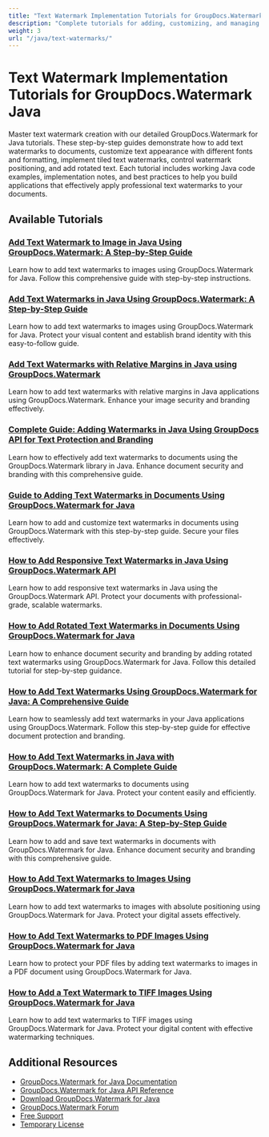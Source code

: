 ```yaml
---
title: "Text Watermark Implementation Tutorials for GroupDocs.Watermark Java"
description: "Complete tutorials for adding, customizing, and managing text watermarks in various document formats using GroupDocs.Watermark for Java."
weight: 3
url: "/java/text-watermarks/"
---
```


# Text Watermark Implementation Tutorials for GroupDocs.Watermark Java

Master text watermark creation with our detailed GroupDocs.Watermark for Java tutorials. These step-by-step guides demonstrate how to add text watermarks to documents, customize text appearance with different fonts and formatting, implement tiled text watermarks, control watermark positioning, and add rotated text. Each tutorial includes working Java code examples, implementation notes, and best practices to help you build applications that effectively apply professional text watermarks to your documents.

## Available Tutorials

### [Add Text Watermark to Image in Java Using GroupDocs.Watermark&#58; A Step-by-Step Guide](./groupdocs-watermark-java-text-image-watermark-guide/)
Learn how to add text watermarks to images using GroupDocs.Watermark for Java. Follow this comprehensive guide with step-by-step instructions.

### [Add Text Watermarks in Java Using GroupDocs.Watermark&#58; A Step-by-Step Guide](./add-text-watermarks-java-groupdocs/)
Learn how to add text watermarks to images using GroupDocs.Watermark for Java. Protect your visual content and establish brand identity with this easy-to-follow guide.

### [Add Text Watermarks with Relative Margins in Java using GroupDocs.Watermark](./add-text-watermarks-relative-margins-java-groupdocs-watermark/)
Learn how to add text watermarks with relative margins in Java applications using GroupDocs.Watermark. Enhance your image security and branding effectively.

### [Complete Guide&#58; Adding Watermarks in Java Using GroupDocs API for Text Protection and Branding](./java-groupdocs-watermark-guide/)
Learn how to effectively add text watermarks to documents using the GroupDocs.Watermark library in Java. Enhance document security and branding with this comprehensive guide.

### [Guide to Adding Text Watermarks in Documents Using GroupDocs.Watermark for Java](./add-text-watermarks-groupdocs-java/)
Learn how to add and customize text watermarks in documents using GroupDocs.Watermark with this step-by-step guide. Secure your files effectively.

### [How to Add Responsive Text Watermarks in Java Using GroupDocs.Watermark API](./java-responsive-text-watermarks-groupdocs/)
Learn how to add responsive text watermarks in Java using the GroupDocs.Watermark API. Protect your documents with professional-grade, scalable watermarks.

### [How to Add Rotated Text Watermarks in Documents Using GroupDocs.Watermark for Java](./groupdocs-java-rotated-text-watermarks/)
Learn how to enhance document security and branding by adding rotated text watermarks using GroupDocs.Watermark for Java. Follow this detailed tutorial for step-by-step guidance.

### [How to Add Text Watermarks Using GroupDocs.Watermark for Java&#58; A Comprehensive Guide](./groupdocs-watermark-java-text-watermark-guide/)
Learn how to seamlessly add text watermarks in your Java applications using GroupDocs.Watermark. Follow this step-by-step guide for effective document protection and branding.

### [How to Add Text Watermarks in Java with GroupDocs.Watermark&#58; A Complete Guide](./add-text-watermark-java-groupdocs/)
Learn how to add text watermarks to documents using GroupDocs.Watermark for Java. Protect your content easily and efficiently.

### [How to Add Text Watermarks to Documents Using GroupDocs.Watermark for Java&#58; A Step-by-Step Guide](./groupdocs-watermark-java-add-text-watermarks/)
Learn how to add and save text watermarks in documents with GroupDocs.Watermark for Java. Enhance document security and branding with this comprehensive guide.

### [How to Add Text Watermarks to Images Using GroupDocs.Watermark for Java](./add-text-watermarks-images-groupdocs-watermark-java/)
Learn how to add text watermarks to images with absolute positioning using GroupDocs.Watermark for Java. Protect your digital assets effectively.

### [How to Add Text Watermarks to PDF Images Using GroupDocs.Watermark for Java](./groupdocs-watermark-add-text-to-pdf-images-java/)
Learn how to protect your PDF files by adding text watermarks to images in a PDF document using GroupDocs.Watermark for Java.

### [How to Add a Text Watermark to TIFF Images Using GroupDocs.Watermark for Java](./add-text-watermark-tiff-images-groupdocs-java/)
Learn how to add text watermarks to TIFF images using GroupDocs.Watermark for Java. Protect your digital content with effective watermarking techniques.

## Additional Resources

- [GroupDocs.Watermark for Java Documentation](https://docs.groupdocs.com/watermark/java/)
- [GroupDocs.Watermark for Java API Reference](https://reference.groupdocs.com/watermark/java/)
- [Download GroupDocs.Watermark for Java](https://releases.groupdocs.com/watermark/java/)
- [GroupDocs.Watermark Forum](https://forum.groupdocs.com/c/watermark)
- [Free Support](https://forum.groupdocs.com/)
- [Temporary License](https://purchase.groupdocs.com/temporary-license/)
